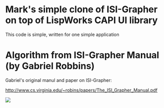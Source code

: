 # Mark's simple clone of ISI-Grapher on top of LispWorks CAPI UI library

This code is simple, written for one simple application

# Algorithm from ISI-Grapher Manual (by Gabriel Robbins)

Gabriel's original manul and paper on ISI-Grapher:

http://www.cs.virginia.edu/~robins/papers/The_ISI_Grapher_Manual.pdf

<img src="Algorithm from ISI-Grapher Manual.png?raw=true"/>
